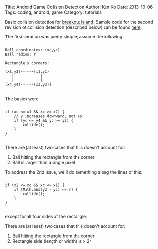 Title: Android Game Collision Detection
Author: Ken Ko
Date: 2013-10-06
Tags: coding, android, game
Category: tutorials

Basic collision detection for [breakout island](https://github.com/ko/breakout-island).
Sample code for the second revision of collision detection
(described below) can be found [here](https://github.com/ko/breakout-island/commit/5515d5e8b27caa413a8be43e91a23b94503bf6ef).

The first iteration was pretty simple; assume the following:

<pre>
<code>
Ball coordinates: (xc,yc)
Ball radius: r

Rectangle's corners:

(x2,y2)------(x1,y1)
   |            |
   |            |
(x4,y4)------(x3,y3)]
</code>
</pre>

The basics were 

<pre>
<code>
if (xc <= x1 && xc >= x2) {
    // y increases downward, not up 
    if (yc <= y4 && yc >= y2) {
        collide();
    }
}
</code>
</pre>

There are (at least) two cases that this doesn't account for:

1. Ball hitting the rectangle from the corner
2. Ball is larger than a single pixel

To address the 2nd issue, we'll do something along the lines of this:

<pre>
<code>
if (x2 <= xc && xc <= x1) {
    if (Math.abs(y2 - yc) <= r) {
        collide();
    }
}
</code>
</pre>

except for all four sides of the rectangle.

There are (at least) two cases that this doesn't account for:

1. Ball hitting the rectangle from the corner
3. Rectangle side (length or width) is > 2r
